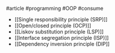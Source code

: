 #article #programming #OOP #consume

* [[Single responsibility principle (SRP)]]
* [[Open/closed principle (OCP)]]
* [[Liskov substitution principle (LSP)]]
* [[Interface segregation principle (ISP)]]
* [[Dependency inversion principle (DIP]]
